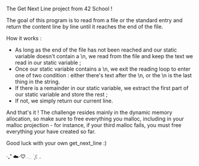 The Get Next Line project from 42 School !

The goal of this program is to read from a file or the standard entry and return the content line by line until it reaches the end of the file.

How it works :
- As long as the end of the file has not been reached and our static variable doesn't contain a \n, we read from the file and keep the text we read in our static variable ;
- Once our static variable contains a \n, we exit the reading loop to enter one of two condition : either there's text after the \n, or the \n is the last thing in the string.
- If there is a remainder in our static variable, we extract the first part of our static variable and store the rest ;
- If not, we simply return our current line.

And that's it ! The challenge resides mainly in the dynamic memory allocation, so make sure to free everything you malloc, including in your malloc projection - for instance, if your third malloc fails, you must free everything your have created so far.

Good luck with your own get_next_line :)

‧₊˚ ☁️⋅♡𓂃 ࣪ ִֶָ☾.
